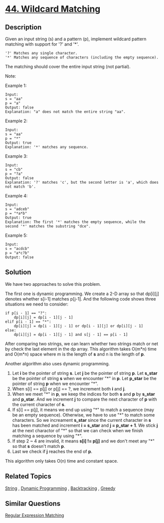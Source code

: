 # [44. Wildcard Matching](https://leetcode.com/problems/wildcard-matching)

## Description

Given an input string (s) and a pattern (p), implement wildcard pattern matching with support for '?' and '*'.

```
'?' Matches any single character.
'*' Matches any sequence of characters (including the empty sequence).
```

The matching should cover the entire input string (not partial).

Note:

Example 1:

```
Input:
s = "aa"
p = "a"
Output: false
Explanation: "a" does not match the entire string "aa".
```

Example 2:

```
Input:
s = "aa"
p = "*"
Output: true
Explanation: '*' matches any sequence.
```

Example 3:

```
Input:
s = "cb"
p = "?a"
Output: false
Explanation: '?' matches 'c', but the second letter is 'a', which does not match 'b'.
```

Example 4:

```
Input:
s = "adceb"
p = "*a*b"
Output: true
Explanation: The first '*' matches the empty sequence, while the second '*' matches the substring "dce".
```

Example 5:

```
Input:
s = "acdcb"
p = "a*c?b"
Output: false
```

## Solution

We have two approaches to solve this problem. 

The first one is dynamic programming. We create a 2-D array so that dp[i][j] denotes whether s[i-1] matches p[j-1]. And the following code shows three situations we need to consider:

```
if p[i - 1] == "?":
    dp[i][j] = dp[i - 1][j - 1]
elif p[i - 1] == "*":
    dp[i][j] = dp[i - 1][j - 1] or dp[i - 1][j] or dp[i][j - 1]
else:
    dp[i][j] = dp[i - 1][j - 1] and s[j - 1] == p[i - 1]  
```
After comparing two strings, we can learn whether two strings match or net by check the last element in the dp array. This algorithm takes O(m\*n) time and O(m\*n) space where m is the length of **s** and n is the length of **p**.

Another algorithm also uses dynamic programming.

1. Let **i** be the pointer of string **s**. Let **j** be the pointer of string **p**. Let **s_star** be the pointer of string **s** when we encounter "\*" in **p**. Let **p_star** be the pointer of string **p** when we encounter "\*".
2. When s[i] == p[j] or p[j] == ?, we increment both **i** and **j**.
3. When we meet "\*" in **p**, we keep the indices for both **s** and **p** by **s_star** and **p_star**. And we increment **j** to compare the next character of **p** with the current character of **s**.
4. If s[i] == p[j], it means we end up using "\*" to match a sequence (may be an empty sequence). Otherwise, we have to use "\*" to match some characters. So we increament **s_star** since the current character in **s** has been matched and increment **i = s_star** and **j = p_star + 1**. We stick **j** at the next charactor of "\*" so that we can check when we finish matching a sequence by using "\*".
5. If step 2 ~ 4 are invalid, it means **s[i] != p[j]** and we don't meet any "\*" so that **s** doesn't match **p**.
6. Last we check if **j** reaches the end of **p**.

This algorithm only takes O(n) time and constant space.


## Related Topics

[String](https://leetcode.com/tag/string/) , [Dynamic Programming](https://leetcode.com/tag/dynamic-programming/) , [Backtracking](https://leetcode.com/tag/backtracking/) , [Greedy](https://leetcode.com/tag/greedy/) 

## Similar Questions

[Regular Expression Matching](https://leetcode.com/problems/regular-expression-matching/)
